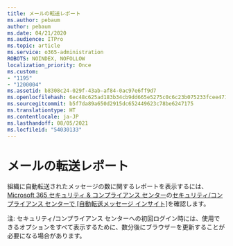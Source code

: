 ```yaml
---
title: メールの転送レポート
ms.author: pebaum
author: pebaum
ms.date: 04/21/2020
ms.audience: ITPro
ms.topic: article
ms.service: o365-administration
ROBOTS: NOINDEX, NOFOLLOW
localization_priority: Once
ms.custom:
- "1195"
- "1200004"
ms.assetid: b8308c24-029f-43ab-af84-0ac97e6ff9d7
ms.openlocfilehash: 6ec48c625ad183b34cb9dd665e5275c0c6c23b075233fcee4712404ab8f37284
ms.sourcegitcommit: b5f7da89a650d2915dc652449623c78be6247175
ms.translationtype: HT
ms.contentlocale: ja-JP
ms.lasthandoff: 08/05/2021
ms.locfileid: "54030133"
---
```

# <a name="email-forwarding-report"></a>メールの転送レポート

組織に自動転送されたメッセージの数に関するレポートを表示するには、[Microsoft 365 セキュリティ &amp; コンプライアンス センター](https://protection.office.com/#/homepage)の[セキュリティ/コンプライアンス センターで [自動転送メッセージ インサイト]](https://docs.microsoft.com/microsoft-365/security/office-365-security/mfi-auto-forwarded-messages-report)を確認します。
  
注: セキュリティ/コンプライアンス センターへの初回ログイン時には、使用できるオプションをすべて表示するために、数分後にブラウザーを更新することが必要になる場合があります。
  